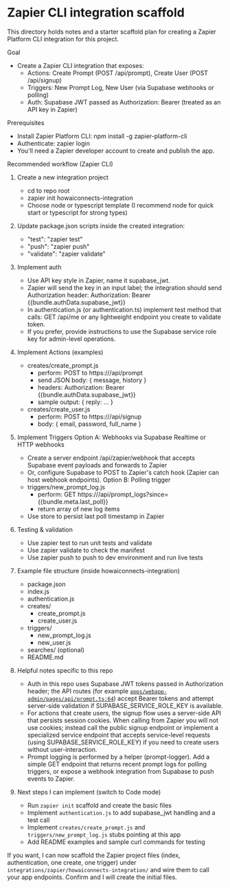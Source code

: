 # Zapier CLI integration scaffold

This directory holds notes and a starter scaffold plan for creating a Zapier Platform CLI integration for this project.

Goal
- Create a Zapier CLI integration that exposes:
  - Actions: Create Prompt (POST /api/prompt), Create User (POST /api/signup)
  - Triggers: New Prompt Log, New User (via Supabase webhooks or polling)
  - Auth: Supabase JWT passed as Authorization: Bearer <token> (treated as an API key in Zapier)

Prerequisites
- Install Zapier Platform CLI: npm install -g zapier-platform-cli
- Authenticate: zapier login
- You'll need a Zapier developer account to create and publish the app.

Recommended workflow (Zapier CLI)
1. Create a new integration project
   - cd to repo root
   - zapier init howaiconnects-integration
   - Choose node or typescript template (I recommend node for quick start or typescript for strong types)

2. Update package.json scripts inside the created integration:
   - "test": "zapier test"
   - "push": "zapier push"
   - "validate": "zapier validate"

3. Implement auth
   - Use API key style in Zapier, name it supabase_jwt.
   - Zapier will send the key in an input label; the integration should send Authorization header:
     Authorization: Bearer {{bundle.authData.supabase_jwt}}
   - In authentication.js (or authentication.ts) implement test method that calls:
     GET /api/me or any lightweight endpoint you create to validate token.
   - If you prefer, provide instructions to use the Supabase service role key for admin-level operations.

4. Implement Actions (examples)
   - creates/create_prompt.js
     - perform: POST to https://<your-app>/api/prompt
     - send JSON body: { message, history }
     - headers: Authorization: Bearer {{bundle.authData.supabase_jwt}}
     - sample output: { reply: ... }
   - creates/create_user.js
     - perform: POST to https://<your-app>/api/signup
     - body: { email, password, full_name }

5. Implement Triggers
   Option A: Webhooks via Supabase Realtime or HTTP webhooks
     - Create a server endpoint /api/zapier/webhook that accepts Supabase event payloads and forwards to Zapier
     - Or, configure Supabase to POST to Zapier's catch hook (Zapier can host webhook endpoints).
   Option B: Polling trigger
     - triggers/new_prompt_log.js
       - perform: GET https://<your-app>/api/prompt_logs?since={{bundle.meta.last_poll}}
       - return array of new log items
     - Use store to persist last poll timestamp in Zapier

6. Testing & validation
   - Use zapier test to run unit tests and validate
   - Use zapier validate to check the manifest
   - Use zapier push to push to dev environment and run live tests

7. Example file structure (inside howaiconnects-integration)
   - package.json
   - index.js
   - authentication.js
   - creates/
     - create_prompt.js
     - create_user.js
   - triggers/
     - new_prompt_log.js
     - new_user.js
   - searches/ (optional)
   - README.md

8. Helpful notes specific to this repo
   - Auth in this repo uses Supabase JWT tokens passed in Authorization header; the API routes (for example [`apps/webapp-admin/pages/api/prompt.ts:64`](apps/webapp-admin/pages/api/prompt.ts:64)) accept Bearer tokens and attempt server-side validation if SUPABASE_SERVICE_ROLE_KEY is available.
   - For actions that create users, the signup flow uses a server-side API that persists session cookies. When calling from Zapier you will not use cookies; instead call the public signup endpoint or implement a specialized service endpoint that accepts service-level requests (using SUPABASE_SERVICE_ROLE_KEY) if you need to create users without user-interaction.
   - Prompt logging is performed by a helper (prompt-logger). Add a simple GET endpoint that returns recent prompt logs for polling triggers, or expose a webhook integration from Supabase to push events to Zapier.

9. Next steps I can implement (switch to Code mode)
   - Run `zapier init` scaffold and create the basic files
   - Implement `authentication.js` to add supabase_jwt handling and a test call
   - Implement `creates/create_prompt.js` and `triggers/new_prompt_log.js` stubs pointing at this app
   - Add README examples and sample curl commands for testing

If you want, I can now scaffold the Zapier project files (index, authentication, one create, one trigger) under `integrations/zapier/howaiconnects-integration/` and wire them to call your app endpoints. Confirm and I will create the initial files.